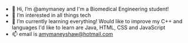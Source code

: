 - 👋 Hi, I’m @amymaney and I'm a Biomedical Engineering student!
- 👀 I’m interested in all things tech
- 🌱 I’m currently learning everything! Would like to improve my C++ and languages I'd like to learn are Java, HTML, CSS and JavaScript
- 📫 email is amymaneyshaw@hotmail.com


